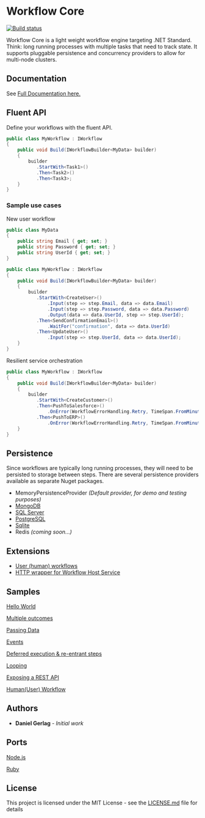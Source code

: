 # Workflow Core

[![Build status](https://ci.appveyor.com/api/projects/status/xnby6p5v4ur04u76?svg=true)](https://ci.appveyor.com/project/danielgerlag/workflow-core)

Workflow Core is a light weight workflow engine targeting .NET Standard.  Think: long running processes with multiple tasks that need to track state.  It supports pluggable persistence and concurrency providers to allow for multi-node clusters.

## Documentation

See [Full Documentation here.](https://github.com/danielgerlag/workflow-core/wiki)

## Fluent API

Define your workflows with the fluent API.

```c#
public class MyWorkflow : IWorkflow
{
    public void Build(IWorkflowBuilder<MyData> builder)
    {    
        builder
           .StartWith<Task1>()
           .Then<Task2>()
           .Then<Task3>;
    }
}
```

### Sample use cases

New user workflow
```c#
public class MyData
{
	public string Email { get; set; }
	public string Password { get; set; }
	public string UserId { get; set; }
}

public class MyWorkflow : IWorkflow
{
    public void Build(IWorkflowBuilder<MyData> builder)
    {    
        builder
           .StartWith<CreateUser>()
		       .Input(step => step.Email, data => data.Email)
			   .Input(step => step.Password, data => data.Password)
			   .Output(data => data.UserId, step => step.UserId);
           .Then<SendConfirmationEmail>()
		       .WaitFor("confirmation", data => data.UserId)
           .Then<UpdateUser>()
		       .Input(step => step.UserId, data => data.UserId);
    }
}
```

Resilient service orchestration

```c#
public class MyWorkflow : IWorkflow
{
    public void Build(IWorkflowBuilder<MyData> builder)
    {    
        builder
           .StartWith<CreateCustomer>()
           .Then<PushToSalesforce>()
		       .OnError(WorkflowErrorHandling.Retry, TimeSpan.FromMinutes(10))
           .Then<PushToERP>()
		       .OnError(WorkflowErrorHandling.Retry, TimeSpan.FromMinutes(10));
    }
}
```

## Persistence

Since workflows are typically long running processes, they will need to be persisted to storage between steps.
There are several persistence providers available as separate Nuget packages.

* MemoryPersistenceProvider *(Default provider, for demo and testing purposes)*
* [MongoDB](src/providers/WorkflowCore.Persistence.MongoDB)
* [SQL Server](src/providers/WorkflowCore.Persistence.SqlServer)
* [PostgreSQL](src/providers/WorkflowCore.Persistence.PostgreSQL)
* [Sqlite](src/providers/WorkflowCore.Persistence.Sqlite)
* Redis *(coming soon...)*

## Extensions

* [User (human) workflows](src/extensions/WorkflowCore.Users)
* [HTTP wrapper for Workflow Host Service](src/extensions/WorkflowCore.WebAPI)


## Samples

[Hello World](src/samples/WorkflowCore.Sample01)

[Multiple outcomes](src/samples/WorkflowCore.Sample06)

[Passing Data](src/samples/WorkflowCore.Sample03)

[Events](src/samples/WorkflowCore.Sample04)

[Deferred execution & re-entrant steps](src/samples/WorkflowCore.Sample05)

[Looping](src/samples/WorkflowCore.Sample02)

[Exposing a REST API](src/samples/WorkflowCore.Sample07)

[Human(User) Workflow](src/samples/WorkflowCore.Sample08)


## Authors

* **Daniel Gerlag** - *Initial work*

## Ports

[Node.js](https://github.com/danielgerlag/workflow-es)

[Ruby](https://github.com/danielgerlag/workflow_rb)

## License

This project is licensed under the MIT License - see the [LICENSE.md](LICENSE.md) file for details

